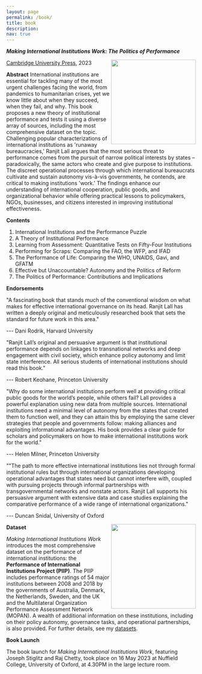```yaml
---
layout: page
permalink: /book/
title: book
description:
nav: true
---
```


_**Making International Institutions Work: The Politics of Performance**_

<img align="right" src="https://user-images.githubusercontent.com/35332935/202039275-5e2f34a2-84af-4020-b843-ea42ad7e17a2.png" width="225">

[Cambridge University Press](https://www.cambridge.org/core/books/making-international-institutions-work/2B354270D50B9471D04529CD8D5C98F7), 2023

**Abstract**
International institutions are essential for tackling many of the most urgent challenges facing the world, from pandemics to humanitarian crises, yet we know little about when they succeed, when they fail, and why. This book proposes a new theory of institutional performance and tests it using a diverse array of sources, including the most comprehensive dataset on the topic. Challenging popular characterizations of international institutions as 'runaway bureaucracies,' Ranjit Lall argues that the most serious threat to performance comes from the pursuit of narrow political interests by states – paradoxically, the same actors who create and give purpose to institutions. The discreet operational processes through which international bureaucrats cultivate and sustain autonomy vis-à-vis governments, he contends, are critical to making institutions 'work.' The findings enhance our understanding of international cooperation, public goods, and organizational behavior while offering practical lessons to policymakers, NGOs, businesses, and citizens interested in improving institutional effectiveness.

**Contents**

1. International Institutions and the Performance Puzzle
2. A Theory of Institutional Performance
3. Learning from Assessment: Quantitative Tests on Fifty-Four Institutions
4. Performing for Scraps: Comparing the FAO, the WFP, and IFAD
5. The Performance of Life: Comparing the WHO, UNAIDS, Gavi, and GFATM
6. Effective but Unaccountable? Autonomy and the Politics of Reform
7. The Politics of Performance: Contributions and Implications

**Endorsements**

"A fascinating book that stands much of the conventional wisdom on what makes for effective international governance on its head. Ranjit Lall has written a deeply original and meticulously researched book that sets the standard for future work in this area."

--- Dani Rodrik, Harvard University

"Ranjit Lall’s original and persuasive argument is that institutional performance depends on linkages to transnational networks and deep engagement with civil society, which enhance policy autonomy and limit state interference. All serious students of international institutions should read this book."

--- Robert Keohane, Princeton University

"Why do some international institutions perform well at providing critical public goods for the world’s people, while others fail? Lall provides a powerful explanation using new data from multiple sources. International institutions need a minimal level of autonomy from the states that created them to function well, and they can attain this by employing the same clever strategies that people and governments follow: making alliances and exploiting informational advantages. His book provides a clear guide for scholars and policymakers on how to make international institutions work for the world."

--- Helen Milner, Princeton University

""The path to more effective international institutions lies not through formal institutional rules but through international organizations developing operational advantages that states need but cannot interfere with, coupled with pursuing projects through informal partnerships with transgovernmental networks and nonstate actors.  Ranjit Lall supports his persuasive argument with extensive data and case studies explaining the comparative performance of a wide range of international organizations."

--- Duncan Snidal, University of Oxford

<img align="right" src="https://user-images.githubusercontent.com/35332935/234845778-463e0534-a059-43f1-a7f9-80f3dc4c2240.png" width="225">

**Dataset**

_Making International Institutions Work_ introduces the most comprehensive dataset on the performance of international institutions: the **Performance of International Institutions Project (PIIP)**. The PIIP includes performance ratings of 54 major institutions between 2008 and 2018 by the governments of Australia, Denmark, the Netherlands, Sweden, and the UK and the Multilateral Organization Performance Assessment Network (MOPAN). A wealth of additional information on these institutions, including on their policy autonomy, governance tasks, and operational partnerships, is also provided. For further details, see my [datasets](https://ranjitlall.github.io/data/).

**Book Launch**

The book launch for _Making International Institutions Work_, featuring Joseph Stiglitz and Raj Chetty, took place on 16 May 2023 at Nuffield College, University of Oxford, at 4.30PM in the large lecture room.

